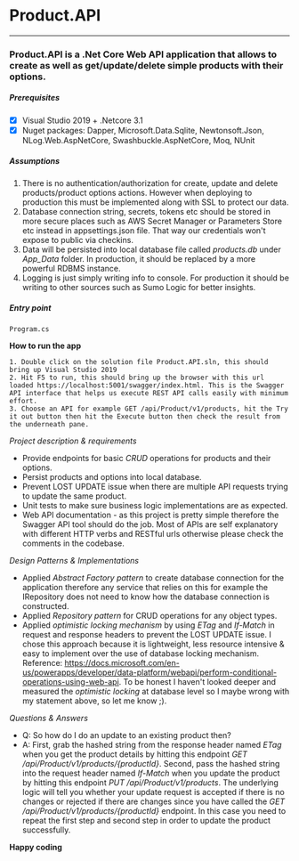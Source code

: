 # Product.API
---
### Product.API is a .Net Core Web API application that allows to create as well as get/update/delete simple products with their options.

##### *Prerequisites*
- [x] Visual Studio 2019 + .Netcore 3.1
- [x] Nuget packages: Dapper, Microsoft.Data.Sqlite, Newtonsoft.Json, NLog.Web.AspNetCore, Swashbuckle.AspNetCore, Moq, NUnit

##### *Assumptions*
1. There is no authentication/authorization for create, update and delete products/product options actions. However when deploying to production this must be implemented along with SSL to protect our data.
2. Database connection string, secrets, tokens etc should be stored in more secure places such as AWS Secret Manager or Parameters Store etc instead in appsettings.json file. That way our credentials won't expose to public via checkins.  
3. Data will be persisted into local database file called *products.db* under *App_Data* folder. In production, it should be replaced by a more powerful RDBMS instance.
4. Logging is just simply writing info to console. For production it should be writing to other sources such as Sumo Logic for better insights.

##### *Entry point*
`Program.cs`

**How to run the app**
```
1. Double click on the solution file Product.API.sln, this should bring up Visual Studio 2019
2. Hit F5 to run, this should bring up the browser with this url loaded https://localhost:5001/swagger/index.html. This is the Swagger API interface that helps us execute REST API calls easily with minimum effort.
3. Choose an API for example GET /api/Product/v1/products, hit the Try it out button then hit the Execute button then check the result from the underneath pane. 
```

*Project description & requirements*
- Provide endpoints for basic *CRUD* operations for products and their options.
- Persist products and options into local database.
- Prevent LOST UPDATE issue when there are multiple API requests trying to update the same product.
- Unit tests to make sure business logic implementations are as expected.
- Web API documentation - as this project is pretty simple therefore the Swagger API tool should do the job. Most of APIs are self explanatory with different HTTP verbs and RESTful urls otherwise please check the comments in the codebase.

*Design Patterns & Implementations*
- Applied *Abstract Factory pattern* to create database connection for the application therefore any service that relies on this for example the IRepository does not need to know how the database connection is constructed.
- Applied *Repository pattern* for CRUD operations for any object types.
- Applied *optimistic locking mechanism* by using *ETag* and *If-Match* in request and response headers to prevent the LOST UPDATE issue. I chose this approach because it is lightweight, less resource intensive & easy to implement over the use of database locking mechanism. Reference: https://docs.microsoft.com/en-us/powerapps/developer/data-platform/webapi/perform-conditional-operations-using-web-api. To be honest I haven't looked deeper and measured the *optimistic locking* at database level so I maybe wrong with my statement above, so let me know ;).

*Questions & Answers*
- Q: So how do I do an update to an existing product then?
- A: First, grab the hashed string from the response header named *ETag* when you get the product details by hitting this endpoint *GET /api/Product/v1/products/{productId}*. Second, pass the hashed string into the request header named *If-Match* when you update the product by hitting this endpoint *PUT /api/Product/v1/products*. The underlying logic will tell you whether your update request is accepted if there is no changes or rejected if there are changes since you have called the *GET /api/Product/v1/products/{productId}* endpoint. In this case you need to repeat the first step and second step in order to update the product successfully.


**Happy coding**
